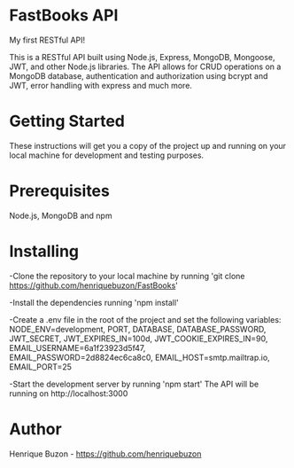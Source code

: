 # FastBooks API

My first RESTful API!

This is a RESTful API built using Node.js, Express, MongoDB, Mongoose, JWT, and other Node.js libraries. The API allows for CRUD operations on a MongoDB database, authentication and authorization using bcrypt and JWT, error handling with express and much more. 

# Getting Started
These instructions will get you a copy of the project up and running on your local machine for development and testing purposes.

# Prerequisites
Node.js, MongoDB and npm

# Installing
-Clone the repository to your local machine by running 'git clone https://github.com/henriquebuzon/FastBooks'

-Install the dependencies running 'npm install'

-Create a .env file in the root of the project and set the following variables:
NODE_ENV=development, PORT, DATABASE, DATABASE_PASSWORD, JWT_SECRET, JWT_EXPIRES_IN=100d, JWT_COOKIE_EXPIRES_IN=90, EMAIL_USERNAME=6a1f23923d5f47, EMAIL_PASSWORD=2d8824ec6ca8c0, EMAIL_HOST=smtp.mailtrap.io, EMAIL_PORT=25
  
-Start the development server by running 'npm start' 
The API will be running on http://localhost:3000

# Author
Henrique Buzon - https://github.com/henriquebuzon
